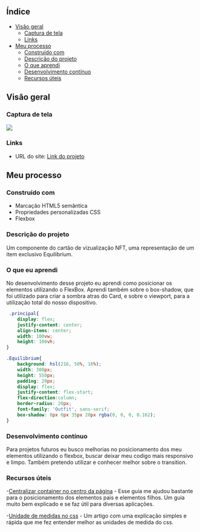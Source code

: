 ## Índice
- [Visão geral](#visão-geral)
  - [Captura de tela](#captura-de-tela)
  - [Links](#links)
- [Meu processo](#meu-processo)
   - [Construído com](#construído-com)
  - [Descrição do projeto](#descrição-projeto)
  - [O que aprendi](#o-que-aprendi)
  - [Desenvolvimento contínuo](#desenvolvimento-contínuo)
  - [Recursos úteis](#useful-resources)

## Visão geral

### Captura de tela

![](./card-nft.png)

### Links

 - URL do site: [Link do projeto](https://desafio-nft-card.netlify.app/)

 ## Meu processo

 ### Construído com

- Marcação HTML5 semântica
- Propriedades personalizadas CSS
- Flexbox

### Descrição do projeto

Um componente do cartão de vizualização NFT, uma representação de um item exclusivo Equilibrium. 


### O que eu aprendi

No desenvolvimento desse projeto eu aprendi como posicionar os elementos utilizando o FlexBox. Aprendi também sobre o box-shadow, que foi utilizado para criar a sombra atras do Card, e sobre o viewport, para a utilização total do nosso dispositivo.


```css
 .principal{
    display: flex;
    justify-content: center;
    align-items: center;
    width: 100vw;
    height: 100vh;
}

.Equilibrium{
    background: hsl(216, 50%, 16%);
    width: 300px;
    height: 550px;
    padding: 20px;
    display: flex;
    justify-content: flex-start;
    flex-direction:column;
    border-radius: 20px;
    font-family: 'Outfit', sans-serif;
    box-shadow: 0px 0px 35px 20px rgba(0, 0, 0, 0.162);
} 
```

### Desenvolvimento contínuo

Para projetos futuros eu busco melhorias no posicionamento dos meu elementos utilizando o flexbox, buscar deixar meu codigo mais responsivo e limpo. Também pretendo utilizar e conhecer melhor sobre o transition.


### Recursos úteis

-[Centralizar container no centro da página](https://css-tricks.com/snippets/css/a-guide-to-flexbox/) - Esse guia me ajudou bastante para o posicionamento dos elementos pais e elementos filhos. Um guia muito bem explicado e se faz útil para diversas aplicações.

-[Unidade de medidas no css](https://medium.com/@tassiogoncalvesg/entenda-de-uma-vez-por-todas-como-utilizar-o-height-100-no-css-6d72914a6748#:~:text=Height%20100%25%2C%20utilizando%20porcentagem&text=O%20width%3A%20100%25%20funciona%2C,conseguimos%20calcular%20o%20height%20100%25.) - Um artigo com uma explicação simples e rápida que me fez entender melhor as unidades de medida do css.


